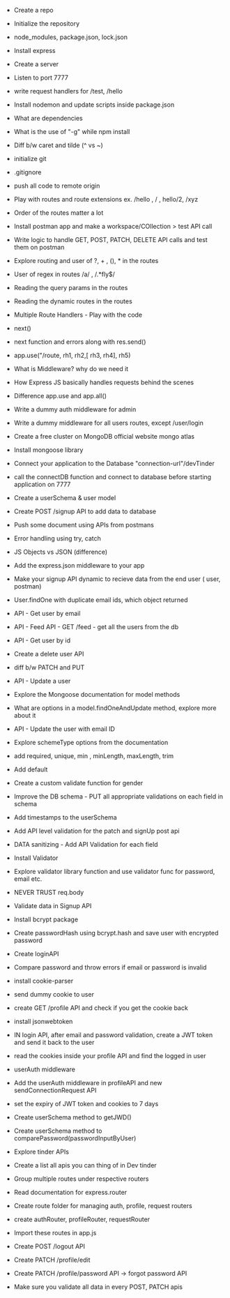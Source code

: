 - Create a repo
- Initialize the repository
- node_modules, package.json, lock.json
- Install express
- Create a server
- Listen to port 7777
- write request handlers for /test, /hello
- Install nodemon and update scripts inside package.json
- What are dependencies
- What is the use of "-g" while npm install
- Diff b/w caret and tilde (^ vs ~)

- initialize git
- .gitignore
- push all code to remote origin
- Play with routes and route extensions ex. /hello , / , hello/2, /xyz
- Order of the routes matter a lot
- Install postman app and make a workspace/COllection > test API call
- Write  logic to handle GET,  POST, PATCH, DELETE API calls and test them on postman
- Explore routing and user of ?, + , (), * in the routes
- User of regex in routes /a/ , /.*fly$/
- Reading the query params in the routes
- Reading the dynamic routes in the routes

- Multiple Route Handlers - Play with the code
- next()
- next function and errors along with res.send() 
- app.use("/route, rh1, rh2,[ rh3, rh4], rh5)
- What is Middleware? why do we need it
- How Express JS basically handles requests behind the scenes
- Difference app.use and app.all()
- Write a dummy auth middleware for admin
- Write a dummy middleware for all users routes, except /user/login


- Create a free cluster on MongoDB official website mongo atlas
- Install mongoose library
- Connect your application to the Database "connection-url"/devTinder
- call the connectDB function and connect to database before starting application on 7777
- Create a userSchema & user model
- Create POST  /signup API to add data to database
- Push some document using APIs from postmans
- Error handling using try, catch 

- JS Objects vs JSON (difference)
- Add the express.json middleware to your app
- Make your signup API dynamic to recieve data from the end user ( user, postman)
- User.findOne with duplicate email ids, which object returned
- API - Get user by email
- API - Feed API - GET /feed - get all the users from the db
- API - Get user by id
- Create a delete user API
- diff b/w PATCH and PUT
- API - Update a user
- Explore the Mongoose documentation  for model methods
- What are options in a model.findOneAndUpdate method, explore more about it
- API - Update the user with email ID

- Explore schemeType options from the documentation
- add required, unique, min , minLength, maxLength, trim
- Add default
- Create a custom validate function for gender
- Improve the DB schema - PUT all appropriate validations on each field in schema
- Add timestamps to the userSchema
- Add  API  level validation for the patch and signUp post api
- DATA sanitizing - Add API Validation for each field
- Install Validator
- Explore validator library function and use validator func for password, email etc.
- NEVER TRUST req.body

- Validate data in Signup API
- Install bcrypt package
- Create passwordHash using bcrypt.hash and save user with encrypted password
- Create loginAPI 
- Compare password and throw errors if email or password is invalid

- install cookie-parser 
- send dummy cookie to user 
- create GET /profile API and check if you get the cookie back
- install jsonwebtoken
- IN login API, after email and password validation, create a JWT token and send it back to the user
- read the cookies inside your profile API and find the logged in user
- userAuth middleware 
- Add the userAuth middleware in profileAPI  and new sendConnectionRequest API 
- set the expiry of JWT token and cookies to 7 days
- Create userSchema method to getJWD()
- Create userSchema method to comparePassword(passwordInputByUser)

- Explore tinder APIs
- Create a list all apis you can thing of in Dev tinder
- Group multiple routes under respective routers

- Read documentation for express.router
- Create route folder for managing auth, profile, request routers
- create authRouter, profileRouter, requestRouter
- Import these routes in app.js
- Create POST /logout API 
- Create PATCH /profile/edit
- Create PATCH /profile/password  API -> forgot password API
- Make sure you validate all data in every POST, PATCH apis

